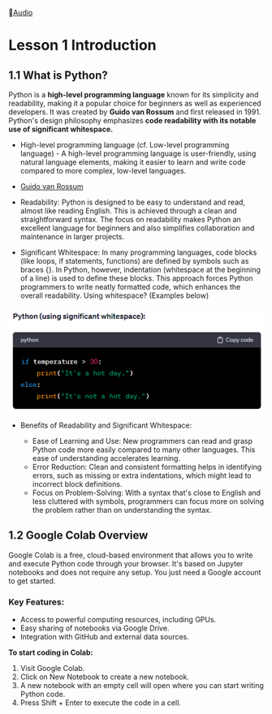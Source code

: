 
📢[Audio](https://mrkim21.github.io/manual/audio.html)
# Lesson 1 Introduction

## 1.1 What is Python?

Python is a **high-level programming language** known for its simplicity and readability, making it a popular choice for beginners as well as experienced developers. It was created by **Guido van Rossum** and first released in 1991. Python's design philosophy emphasizes **code readability with its notable use of significant whitespace.**

* High-level programming language (cf. Low-level programming language) - A high-level programming language is user-friendly, using natural language elements, making it easier to learn and write code compared to more complex, low-level languages.
* [Guido van Rossum](https://gvanrossum.github.io/)
* Readability: Python is designed to be easy to understand and read, almost like reading English. This is achieved through a clean and straightforward syntax. The focus on readability makes Python an excellent language for beginners and also simplifies collaboration and maintenance in larger projects.

* Significant Whitespace: In many programming languages, code blocks (like loops, if statements, functions) are defined by symbols such as braces {}. In Python, however, indentation (whitespace at the beginning of a line) is used to define these blocks. This approach forces Python programmers to write neatly formatted code, which enhances the overall readability. Using whitespace? (Examples below)

![](https://github.com/MK316/Coding4ET/raw/main/images/whitespace1.png)

* Benefits of Readability and Significant Whitespace:

  * Ease of Learning and Use: New programmers can read and grasp Python code more easily compared to many other languages. This ease of understanding accelerates learning.
  * Error Reduction: Clean and consistent formatting helps in identifying errors, such as missing or extra indentations, which might lead to incorrect block definitions.
  * Focus on Problem-Solving: With a syntax that's close to English and less cluttered with symbols, programmers can focus more on solving the problem rather than on understanding the syntax.

## 1.2 Google Colab Overview
Google Colab is a free, cloud-based environment that allows you to write and execute Python code through your browser. It's based on Jupyter notebooks and does not require any setup. You just need a Google account to get started.

### Key Features:

+ Access to powerful computing resources, including GPUs.
+ Easy sharing of notebooks via Google Drive.
+ Integration with GitHub and external data sources.

**To start coding in Colab:**

1. Visit Google Colab.
2. Click on New Notebook to create a new notebook.
3. A new notebook with an empty cell will open where you can start writing Python code.
4. Press Shift + Enter to execute the code in a cell.

